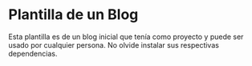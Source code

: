 # Plantilla de un Blog

Esta plantilla es de un blog inicial que tenía como proyecto y puede ser usado por cualquier persona.
No olvide instalar sus respectivas dependencias.
